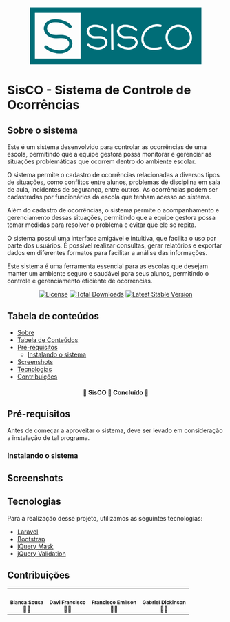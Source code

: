 <p align="center"><img src="public/img/siscologonova.png" width="400"></p>

# SisCO - Sistema de Controle de Ocorrências

## Sobre o sistema

<p id="sobre">Este é um sistema desenvolvido para controlar as ocorrências de uma escola, permitindo que a equipe gestora possa monitorar e gerenciar as situações problemáticas que ocorrem dentro do ambiente escolar.</p>

<p>O sistema permite o cadastro de ocorrências relacionadas a diversos tipos de situações, como conflitos entre alunos, problemas de disciplina em sala de aula, incidentes de segurança, entre outros. As ocorrências podem ser cadastradas por funcionários da escola que tenham acesso ao sistema.</p>

<p>Além do cadastro de ocorrências, o sistema permite o acompanhamento e gerenciamento dessas situações, permitindo que a equipe gestora possa tomar medidas para resolver o problema e evitar que ele se repita.</p>

<p>O sistema possui uma interface amigável e intuitiva, que facilita o uso por parte dos usuários. É possível realizar consultas, gerar relatórios e exportar dados em diferentes formatos para facilitar a análise das informações.</p>

<p>Este sistema é uma ferramenta essencial para as escolas que desejam manter um ambiente seguro e saudável para seus alunos, permitindo o controle e gerenciamento eficiente de ocorrências.</p>

<p align="center">
<a href="https://packagist.org/packages/laravel/framework"><img src="https://img.shields.io/packagist/l/laravel/framework" alt="License"></a>
<a href="https://packagist.org/packages/laravel/framework"><img src="https://img.shields.io/packagist/dt/laravel/framework" alt="Total Downloads"></a>
<a href="https://packagist.org/packages/laravel/framework"><img src="https://img.shields.io/packagist/v/laravel/framework" alt="Latest Stable Version"></a>
</p>

## Tabela de conteúdos

-   [Sobre](#sobre-o-sistema)
-   [Tabela de Conteúdos](#tabela-de-conteúdos)
-   [Pré-requisitos](#pré-requisitos)
    -   [Instalando o sistema](#instalando-o-sistema)
-   [Screenshots](#screenshots)
-   [Tecnologias](#tecnologias)
-   [Contribuições](#contribuições)

<h4 align="center"> 
	🚧 SisCO 🚀 Concluído  🚧
</h4>

## Pré-requisitos

Antes de começar a aproveitar o sistema, deve ser levado em consideração a instalação de tal programa.

### Instalando o sistema

## Screenshots

## Tecnologias

Para a realização desse projeto, utilizamos as seguintes tecnologias:

-   [Laravel](https://laravel.com/docs/10.x/readme)
-   [Bootstrap](https://getbootstrap.com.br/docs/4.1/getting-started/introduction/)
-   [jQuery Mask](https://api.jquery.com/)
-   [jQuery Validation](https://jqueryvalidation.org/documentation/)

## Contribuições

<table>
  <tr>
    <td align="center"><a href="https://rocketseat.com.br"><img style="border-radius: 50%;" src="https://avatars2.githubusercontent.com/u/2254731?s=400&u=0ba16a79456c2f250e7579cb388fa18c5c2d7d65&v=4" width="100px;" alt=""/><br /><sub><b>Bianca Sousa</b></sub></a><br />👨‍🚀</td>
    <td align="center"><a href="https://rocketseat.com.br"><img style="border-radius: 50%;" src="https://avatars2.githubusercontent.com/u/2254731?s=400&u=0ba16a79456c2f250e7579cb388fa18c5c2d7d65&v=4" width="100px;" alt=""/><br /><sub><b>Davi Francisco</b></sub></a><br />👨‍🚀</td>
    <td align="center"><a href="https://github.com/emilsonfilho"><img style="border-radius: 50%;" src="https://avatars.githubusercontent.com/u/92304613?s=96&v=4" width="100px;" alt=""/><br/><sub><b>Francisco Emilson</b></sub></a><br />👨‍🚀</td>
    <td align="center"><a href="https://github.com/emilsonfilho"><img style="border-radius: 50%;" src="https://avatars.githubusercontent.com/u/92304613?s=96&v=4" width="100px;" alt=""/><br/><sub><b>Gabriel Dickinson</b></sub></a><br />👨‍🚀</td>
  </tr>
</table>


